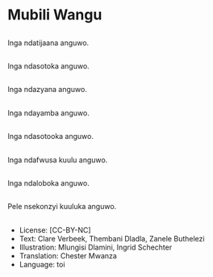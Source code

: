# Mubili Wangu

##
Inga ndatijaana anguwo.

##
Inga ndasotoka anguwo.

##
Inga ndazyana anguwo.

##
Inga ndayamba anguwo.

##
Inga ndasotooka anguwo.

##
Inga ndafwusa kuulu anguwo.

##
Inga ndaloboka anguwo.

##
Pele nsekonzyi kuuluka anguwo.

##
* License: [CC-BY-NC]
* Text: Clare Verbeek, Thembani Dladla, Zanele Buthelezi
* Illustration: Mlungisi Dlamini, Ingrid Schechter
* Translation: Chester Mwanza
* Language: toi
